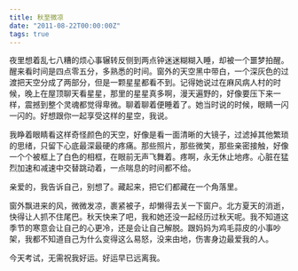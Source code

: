```yaml
---
title: 秋至微凉
date: "2011-08-22T00:00:00Z"
tags: true
---
```


夜里想着乱七八糟的烦心事辗转反侧到两点钟迷迷糊糊入睡，却被一个噩梦拍醒。醒来看时间是四点零五分，多熟悉的时间。窗外的天空黑中带白，一个深灰色的过渡把天空分成了两部分，但是一颗星星都看不到。记得她说过在麻风病人村的时候，晚上在屋顶聊天看星星，那里的星星真多啊，漫天遍野的，好像要压下来一样，震撼到整个灵魂都觉得卑微。聊着聊着便睡着了。她当时说的时候，眼睛一闪一闪的。好想跟你一起享受这样的星空，我说。

我睁着眼睛看这样奇怪颜色的天空，好像是看一面清晰的大镜子，过滤掉其他繁琐的思绪，只留下心底最深最硬的疼痛。那些照片，那些微笑，那些亲密接触，好像一个个被框上了白色的相框，在眼前无声飞舞着。疼啊，永无休止地疼。心脏在猛烈加速和减速中交替跳动着，一点喘息的时间都不给。

亲爱的，我告诉自己，别想了。藏起来，把它们都藏在一个角落里。

窗外飘进来的风，微微发凉，裹紧被子，却懒得去关一下窗户。北方夏天的消逝，快得让人抓不住尾巴。秋天快来了吧，我和她还没一起经历过秋天呢。我不知道这季节的寒意会让自己的心更冷，还是会让自己解脱。跟妈妈为鸡毛蒜皮的小事吵架，我都不知道自己为什么变得这么易怒，没来由地，伤害身边最爱我的人。

今天考试，无需祝我好运。好运早已远离我。
